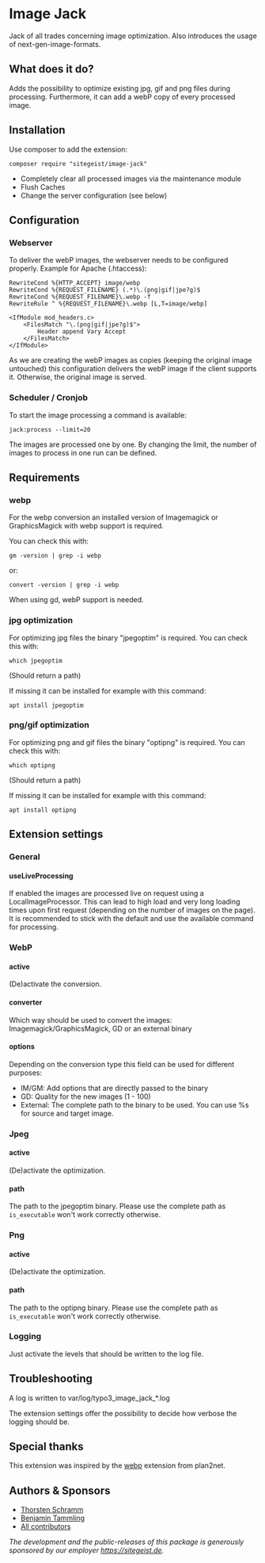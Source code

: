 # Image Jack
Jack of all trades concerning image optimization. Also introduces the usage of next-gen-image-formats.

## What does it do?
Adds the possibility to optimize existing jpg, gif and png files during processing.
Furthermore, it can add a webP copy of every processed image.

## Installation
Use composer to add the extension:
```
composer require "sitegeist/image-jack"
```
* Completely clear all processed images via the maintenance module
* Flush Caches
* Change the server configuration (see below)

## Configuration
### Webserver
To deliver the webP images, the webserver needs to be configured properly.
Example for Apache (.htaccess):
```
RewriteCond %{HTTP_ACCEPT} image/webp
RewriteCond %{REQUEST_FILENAME} (.*)\.(png|gif|jpe?g)$
RewriteCond %{REQUEST_FILENAME}\.webp -f
RewriteRule ^ %{REQUEST_FILENAME}\.webp [L,T=image/webp]

<IfModule mod_headers.c>
    <FilesMatch "\.(png|gif|jpe?g)$">
        Header append Vary Accept
    </FilesMatch>
</IfModule>
```
As we are creating the webP images as copies (keeping the original image
untouched) this configuration delivers the webP image if the client
supports it. Otherwise, the original image is served.

### Scheduler / Cronjob
To start the image processing a command is available:
```
jack:process --limit=20
```
The images are processed one by one.
By changing the limit, the number of images to process in one run can be defined.

## Requirements
### webp
For the webp conversion an installed version of Imagemagick or GraphicsMagick with webp support is required.

You can check this with:
```
gm -version | grep -i webp
```
or:
```
convert -version | grep -i webp
```

When using gd, webP support is needed.

### jpg optimization
For optimizing jpg files the binary "jpegoptim" is required.
You can check this with:
```
which jpegoptim
```
(Should return a path)

If missing it can be installed for example with this command:
```
apt install jpegoptim
```


### png/gif optimization
For optimizing png and gif files the binary "optipng" is required.
You can check this with:
```
which optipng
```
(Should return a path)

If missing it can be installed for example with this command:
```
apt install optipng
```

## Extension settings
### General
#### useLiveProcessing
If enabled the images are processed live on request using a LocalImageProcessor.
This can lead to high load and very long loading times upon first request (depending on the number of images on the page).
It is recommended to stick with the default and use the available
command for processing.

### WebP
#### active
(De)activate the conversion.

#### converter
Which way should be used to convert the images:
Imagemagick/GraphicsMagick, GD or an external binary

#### options
Depending on the conversion type this field can be used for different purposes:
* IM/GM: Add options that are directly passed to the binary
* GD: Quality for the new images (1 - 100)
* External: The complete path to the binary to be used. You can use %s for source and target image.

### Jpeg
#### active
(De)activate the optimization.

#### path
The path to the jpegoptim binary. Please use the complete path as `is_executable` won't work correctly otherwise.

### Png
#### active
(De)activate the optimization.

#### path
The path to the optipng binary. Please use the complete path as `is_executable` won't work correctly otherwise.

### Logging
Just activate the levels that should be written to the log file.

## Troubleshooting
A log is written to var/log/typo3_image_jack_*.log

The extension settings offer the possibility to decide how verbose the logging should be.

## Special thanks
This extension was inspired by the [webp](https://github.com/plan2net/webp) extension from plan2net.

## Authors & Sponsors

* [Thorsten Schramm](https://github.com/t-schramm)
* [Benjamin Tammling](https://github.com/Atomschinken)
* [All contributors](https://github.com/sitegeist/image-jack/graphs/contributors)

*The development and the public-releases of this package is generously sponsored
by our employer https://sitegeist.de.*
